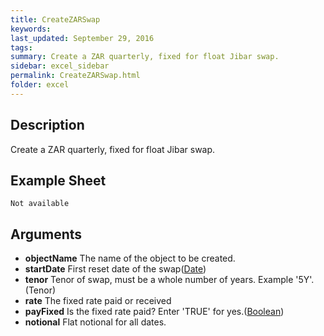 ```yaml
---
title: CreateZARSwap
keywords:
last_updated: September 29, 2016
tags:
summary: Create a ZAR quarterly, fixed for float Jibar swap.
sidebar: excel_sidebar
permalink: CreateZARSwap.html
folder: excel
---
```


## Description
Create a ZAR quarterly, fixed for float Jibar swap.

<!--HUMAN EDIT START-->

<!--## Details-->

<!--HUMAN EDIT END-->

## Example Sheet

    Not available

## Arguments

* **objectName** The name of the object to be created.
* **startDate** First reset date of the swap([Date](Date.html))
* **tenor** Tenor of swap, must be a whole number of years.  Example '5Y'.(Tenor)
* **rate** The fixed rate paid or received
* **payFixed** Is the fixed rate paid? Enter 'TRUE' for yes.([Boolean](Boolean.html))
* **notional** Flat notional for all dates.

<!--HUMAN EDIT START-->

<!--## Validation-->

<!--HUMAN EDIT END-->

